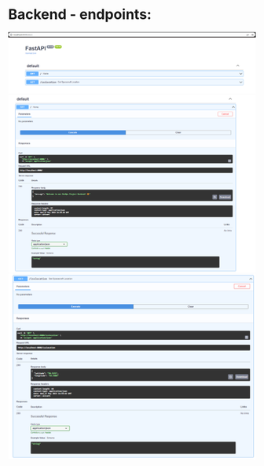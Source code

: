 # Backend - endpoints:

<img src="../assets/backend.png">

<img src="../assets/backendpoint1.png">

<img src="../assets/backendpoint2.png">

